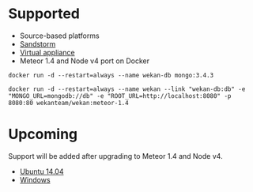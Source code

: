 # Supported

* Source-based platforms
* [Sandstorm](https://sandstorm.io)
* [Virtual appliance](https://github.com/wekan/wekan/wiki/virtual-appliance)
* Meteor 1.4 and Node v4 port on Docker

```
docker run -d --restart=always --name wekan-db mongo:3.4.3

docker run -d --restart=always --name wekan --link "wekan-db:db" -e "MONGO_URL=mongodb://db" -e "ROOT_URL=http://localhost:8080" -p 8080:80 wekanteam/wekan:meteor-1.4
```

# Upcoming

Support will be added after upgrading to Meteor 1.4 and Node v4.

* [Ubuntu 14.04](https://github.com/wekan/wekan/issues/978)
* [Windows](https://github.com/wekan/wekan/issues/977)